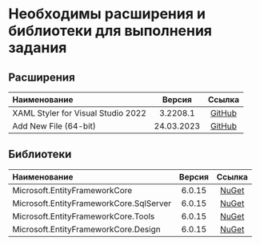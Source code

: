 # Необходимы расширения и библиотеки для выполнения задания

## Расширения

| Наименование  | Версия | Ссылка |
| :------------- | :-------------: | :-------------: | 
| XAML Styler for Visual Studio 2022 | 3.2208.1 | [GitHub](https://github.com/Xavalon/XamlStyler/) |
| Add New File (64-bit) | 24.03.2023 | [GitHub](https://github.com/madskristensen/AddAnyFile) |

## Библиотеки

| Наименование  | Версия | Ссылка |
| :------------- | :-------------: | :-------------: | 
| Microsoft.EntityFrameworkCore | 6.0.15 | [NuGet](https://www.nuget.org/packages/Microsoft.EntityFrameworkCore/6.0.15/) |
| Microsoft.EntityFrameworkCore.SqlServer | 6.0.15 | [NuGet](https://www.nuget.org/packages/Microsoft.EntityFrameworkCore.SqlServer/6.0.15/) |
| Microsoft.EntityFrameworkCore.Tools | 6.0.15 | [NuGet](https://www.nuget.org/packages/Microsoft.EntityFrameworkCore.Tools/6.0.15/) |
| Microsoft.EntityFrameworkCore.Design | 6.0.15 | [NuGet](https://www.nuget.org/packages/Microsoft.EntityFrameworkCore.Design/6.0.15/) |
